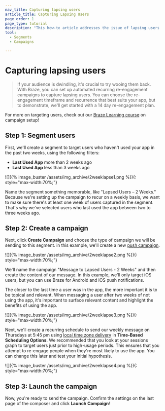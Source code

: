 ```yaml
---
nav_title: Capturing lapsing users
article_title: Capturing Lapsing Users
page_order: 1
page_type: tutorial
description: "This how-to article addresses the issue of lapsing users and how to effectively use Braze campaigns to re-engage those users."
tool:
  - Segments
  - Campaigns

---
```


# Capturing lapsing users

> If your audience is dwindling, it's crucial to try wooing them back. With Braze, you can set up automated recurring re-engagement campaigns to capture lapsing users. You can choose the re-engagement timeframe and recurrence that best suits your app, but to demonstrate, we'll get started with a 14 day re-engagement plan.

For more on targeting users, check out our [Braze Learning course](https://learning.braze.com/campaign-setup-delivery-targeting-conversions) on campaign setup!

## Step 1: Segment users

First, we'll create a segment to target users who haven't used your app in the past two weeks, using the following filters:

- **Last Used App** more than 2 weeks ago
- **Last Used App** less than 3 weeks ago

![]({% image_buster /assets/img_archive/2weeklapse1.png %}){: style="max-width:70%;"}

Name the segment something memorable, like "Lapsed Users – 2 Weeks." Because we're setting up the campaign to recur on a weekly basis, we want to make sure there's at least one week of users captured in the segment. That's why we've selected users who last used the app between two to three weeks ago.

## Step 2: Create a campaign

Next, click **Create Campaign** and choose the type of campaign we will be sending to this segment. in this example, we'll create a new [push campaign]({{site.baseurl}}/user_guide/message_building_by_channel/push/creating_a_push_message).

![]({% image_buster /assets/img_archive/2weeklapse2.png %}){: style="max-width:70%;"}

We'll name the campaign "Message to Lapsed Users - 2 Weeks" and then create the content of our message. In this example, we'll only target iOS users, but you can use Braze for Android and iOS push notifications. 

The closer to the last time a user was in the app, the more important it is to be topical and relevant. When messaging a user after two weeks of not using the app, it's important to surface relevant content and highlight the benefits of using the app.

![]({% image_buster /assets/img_archive/2weeklapse3.png %}){: style="max-width:70%;"}

Next, we'll create a recurring schedule to send our weekly message on Thursdays at 5:45 pm using [local time zone delivery]({{site.baseurl}}/help/faqs/#what-does-local-time-zone-delivery-offer) in **Time-Based Scheduling Options**. We recommended that you look at your sessions graph to target users just prior to high-usage periods. This ensures that you attempt to re-engage people when they're most likely to use the app. You can change this later and test your initial hypothesis.

![]({% image_buster /assets/img_archive/2weeklapse4.png %}){: style="max-width:70%;"}

## Step 3: Launch the campaign

Now, you're ready to send the campaign. Confirm the settings on the last page of the composer and click **Launch Campaign**!


